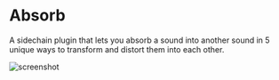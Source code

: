 # Absorb

A sidechain plugin that lets you absorb a sound into another sound in 5 unique ways to transform and distort them into each other.

![screenshot](https://user-images.githubusercontent.com/54960398/179355551-2332ba63-9544-4358-a58c-95361d273ba0.PNG)
